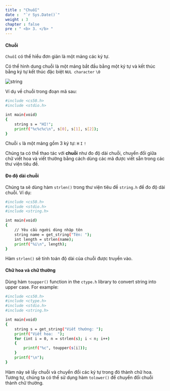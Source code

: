 ```yaml
---
title : "Chuỗi"
date :  "`r Sys.Date()`" 
weight : 3 
chapter : false
pre : " <b> 3. </b> "
---
```

#### Chuỗi
`Chuỗi` có thể hiểu đơn giản là một mảng các ký tự.

Có thể hình dung chuỗi là một mảng bắt đầu bằng một ký tự và kết thúc bằng ký tự kết thúc đặc biệt `NUL character` `\0`

![string](https://raw.githubusercontent.com/baobaoupcloud/cs/main/static/images/3.strings/strings1.png)

Ví dụ về chuỗi trong đoạn mã sau:

```bash
#include <cs50.h>
#include <stdio.h>

int main(void)
{
    string s = "HI!";
    printf("%c%c%c\n", s[0], s[1], s[2]);
}
```

Chuỗi `s` là một mảng gồm 3 ký tự: `H` `I` `!`

Chúng ta có thể thao tác với **chuỗi** như đo độ dài chuỗi, chuyển đổi giữa chữ viết hoa và viết thường bằng cách dùng các mã được viết sẵn trong các thư viện tiêu đề.


#### Đo độ dài chuỗi

Chúng ta sẽ dùng hàm `strlen()` trong thư viện tiêu đề `string.h` để đo độ dài chuỗi. Ví dụ:

```bash
#include <cs50.h>
#include <stdio.h>
#include <string.h>

int main(void)
{
    // Yêu cầu người dùng nhập tên
    string name = get_string("Tên: ");
    int length = strlen(name);
    printf("%i\n", length);
}
```

Hàm `strlen()` sẽ tính toán độ dài của chuỗi được truyền vào.


#### Chữ hoa và chữ thường

Dùng hàm `toupper()` function in the `ctype.h` library to convert string into upper case. For example:

```bash
#include <cs50.h>
#include <ctype.h>
#include <stdio.h>
#include <string.h>

int main(void)
{
    string s = get_string("Viết thường: ");
    printf("Viết hoa:  ");
    for (int i = 0, n = strlen(s); i < n; i++)
    {
        printf("%c", toupper(s[i]));
    }
    printf("\n");
}
```

Hàm này sẽ lấy chuỗi và chuyển đổi các ký tự trong đó thành chữ hoa. Tương tự, chúng ta có thể sử dụng hàm `tolower()` để chuyển đổi chuỗi thành chữ thường.
